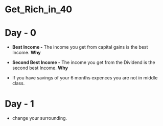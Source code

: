 # Get_Rich_in_40

# Day - 0

- **Best Income -** The income you get from capital gains is the best Income. **Why**    
- **Second Best Income -** The income you get from the Dividend is the second best Income. **Why**    

- If you have savings of your 6 months expences you are not in middle class.    

# Day - 1 

- change your surrounding. 